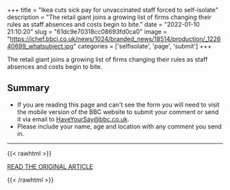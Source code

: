 +++
title = "Ikea cuts sick pay for unvaccinated staff forced to self-isolate"
description = "The retail giant joins a growing list of firms changing their rules as staff absences and costs begin to bite."
date = "2022-01-10 21:10:20"
slug = "61dc9e70318cc08693fd0ca0"
image = "https://ichef.bbci.co.uk/news/1024/branded_news/18514/production/_122640699_whatsubject.jpg"
categories = ['selfisolate', 'page', 'submit']
+++

The retail giant joins a growing list of firms changing their rules as staff absences and costs begin to bite.

## Summary

- If you are reading this page and can't see the form you will need to visit the mobile version of the BBC website to submit your comment or send it via email to HaveYourSay@bbc.co.uk.
- Please include your name, age and location with any comment you send in.

---

{{< rawhtml >}}
  <p class="article-category">
    <a target="_blank" href="https://www.bbc.com/news/business-59930206">READ THE ORIGINAL ARTICLE</a>
  </p>
{{< /rawhtml >}}
